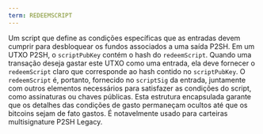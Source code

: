 ```yaml
---
term: REDEEMSCRIPT
---
```


Um script que define as condições específicas que as entradas devem cumprir para desbloquear os fundos associados a uma saída P2SH. Em um UTXO P2SH, o `scriptPubKey` contém o hash do `redeemScript`. Quando uma transação deseja gastar este UTXO como uma entrada, ela deve fornecer o `redeemScript` claro que corresponde ao hash contido no `scriptPubKey`. O `redeemScript` é, portanto, fornecido no `scriptSig` da entrada, juntamente com outros elementos necessários para satisfazer as condições do script, como assinaturas ou chaves públicas. Esta estrutura encapsulada garante que os detalhes das condições de gasto permaneçam ocultos até que os bitcoins sejam de fato gastos. É notavelmente usado para carteiras multisignature P2SH Legacy.